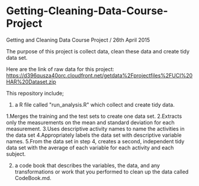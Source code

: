 # Getting-Cleaning-Data-Course-Project
Getting and Cleaning Data Course Project  / 26th April 2015

The purpose of this project is collect data, clean these data and create tidy data set.

Here are the link of raw data for this project: 
  https://d396qusza40orc.cloudfront.net/getdata%2Fprojectfiles%2FUCI%20HAR%20Dataset.zip 


This repository include;
 
 1) a R file called "run_analysis.R" which collect and create tidy data. 

  1.Merges the training and the test sets to create one data set.
  2.Extracts only the measurements on the mean and standard deviation for each measurement. 
  3.Uses descriptive activity names to name the activities in the data set
  4.Appropriately labels the data set with descriptive variable names. 
  5.From the data set in step 4, creates a second, independent tidy data set with the average of each variable for       each activity and each subject.

 2) a code book that describes the variables, the data, and any transformations or work that you performed to clean up the data called CodeBook.md. 
